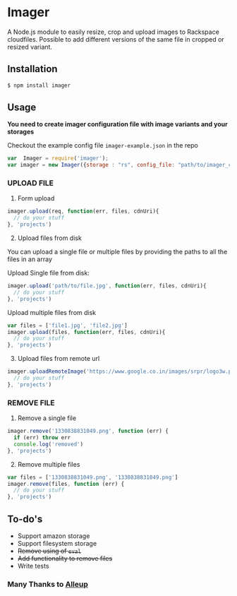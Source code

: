 Imager
=============

A Node.js module to easily resize, crop and upload images to Rackspace cloudfiles. Possible to add different versions of the same file in cropped or resized variant.

## Installation
```sh
$ npm install imager
```

## Usage
**You need to create imager configuration file with image variants and your storages**

Checkout the example config file `imager-example.json` in the repo

```js
var  Imager = require('imager');
var imager = new Imager({storage : "rs", config_file: "path/to/imager_config.json"})
```
### UPLOAD FILE

1. Form upload

```js
imager.upload(req, function(err, files, cdnUri){
  // do your stuff
}, 'projects')
```

2. Upload files from disk

You can upload a single file or multiple files by providing the paths to all the files
in an array

Upload Single file from disk:
```js
imager.upload('path/to/file.jpg', function(err, files, cdnUri){
  // do your stuff
}, 'projects')
```

Upload multiple files from disk
```js
var files = ['file1.jpg', 'file2.jpg']
imager.upload(files, function(err, files, cdnUri){
  // do your stuff
}, 'projects')
```

3. Upload files from remote url
```js
imager.uploadRemoteImage('https://www.google.co.in/images/srpr/logo3w.png', function(err, files, cdnUri){
  // do your stuff
}, 'projects')
```

### REMOVE FILE

1. Remove a single file

```js
imager.remove('1330838831049.png', function (err) {
  if (err) throw err
  console.log('removed')
}, 'projects')
```

2. Remove multiple files

```js
var files = ['1330838831049.png', '1330838831049.png']
imager.remove(files, function (err) {
  // do your stuff
}, 'projects')
```

## To-do's
* Support amazon storage
* Support filesystem storage
* <strike>Remove using of `eval`</strike>
* <strike>Add functionality to remove files</strike>
* Write tests

### Many Thanks to [Alleup](https://github.com/tih-ra/alleup)
